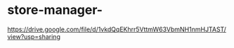 # store-manager-
https://drive.google.com/file/d/1vkdQqEKhrr5VttmW63VbmNH1nmHJTAST/view?usp=sharing
